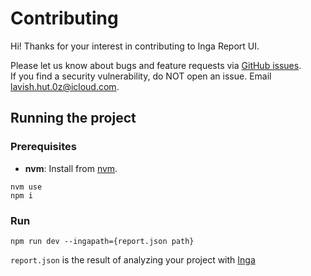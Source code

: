 # Contributing

Hi! Thanks for your interest in contributing to Inga Report UI.

Please let us know about bugs and feature requests via [GitHub issues](https://github.com/seachicken/inga-ui/issues/new/choose).  
If you find a security vulnerability, do NOT open an issue. Email lavish.hut.0z@icloud.com.

## Running the project

### Prerequisites

- **nvm**: Install from [nvm](https://github.com/nvm-sh/nvm?tab=readme-ov-file#installing-and-updating).

```shell
nvm use
npm i
```

### Run

```shell
npm run dev --ingapath={report.json path}
```

`report.json` is the result of analyzing your project with [Inga](https://github.com/seachicken/inga?tab=readme-ov-file#usage)
